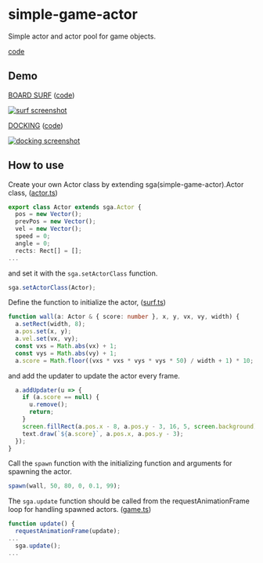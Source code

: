 # simple-game-actor

Simple actor and actor pool for game objects.

[code](https://github.com/abagames/simple-game-actor/blob/master/src/index.ts)

## Demo

[BOARD SURF](https://abagames.github.io/simple-game-actor/samples/surf/index.html)
([code](https://github.com/abagames/simple-game-actor/blob/master/src/samples/surf/index.ts))

[![surf screenshot](https://abagames.github.io/simple-game-actor/screenshots/surf.gif)](https://abagames.github.io/simple-game-actor/samples/surf/index.html)

[DOCKING](https://abagames.github.io/simple-game-actor/samples/docking/index.html)
([code](https://github.com/abagames/simple-game-actor/blob/master/src/samples/docking/index.ts))

[![docking screenshot](https://abagames.github.io/simple-game-actor/screenshots/docking.gif)](https://abagames.github.io/simple-game-actor/samples/docking/index.html)

## How to use

Create your own Actor class by extending sga(simple-game-actor).Actor class, ([actor.ts](https://github.com/abagames/simple-game-actor/blob/master/src/samples/util/canvas/actor.ts))

```typescript
export class Actor extends sga.Actor {
  pos = new Vector();
  prevPos = new Vector();
  vel = new Vector();
  speed = 0;
  angle = 0;
  rects: Rect[] = [];
...
```

and set it with the `sga.setActorClass` function.

```typescript
sga.setActorClass(Actor);
```

Define the function to initialize the actor, ([surf.ts](https://github.com/abagames/simple-game-actor/blob/master/src/samples/surf/index.ts))

```typescript
function wall(a: Actor & { score: number }, x, y, vx, vy, width) {
  a.setRect(width, 8);
  a.pos.set(x, y);
  a.vel.set(vx, vy);
  const vxs = Math.abs(vx) + 1;
  const vys = Math.abs(vy) + 1;
  a.score = Math.floor((vxs * vxs * vys * vys * 50) / width + 1) * 10;
```

and add the updater to update the actor every frame.

```typescript
  a.addUpdater(u => {
    if (a.score == null) {
      u.remove();
      return;
    }
    screen.fillRect(a.pos.x - 8, a.pos.y - 3, 16, 5, screen.background);
    text.draw(`${a.score}`, a.pos.x, a.pos.y - 3);
  });
}
```

Call the `spawn` function with the initializing function and arguments for spawning the actor.

```typescript
spawn(wall, 50, 80, 0, 0.1, 99);
```

The `sga.update` function should be called from the requestAnimationFrame loop for handling spawned actors. ([game.ts](https://github.com/abagames/simple-game-actor/blob/master/src/samples/util/game.ts))

```typescript
function update() {
  requestAnimationFrame(update);
...
  sga.update();
...
```
